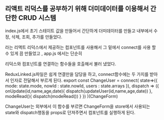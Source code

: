 ## 리액트 리덕스를 공부하기 위해 더미데이터를 이용해서 간단한 CRUD 시스템

index.js에서 초기 스테이트 값을 만들어서 간단하게 더미데이터를 만들고 내부에서 수정, 삭제, 조회, 추가를 만들었다.

<Provider > 라는 리액트 리덕스에서 제공하는 컴포넌트를 사용해서 그 밑에서 connect를 사용 할 수 있게 끔 만들었고 , app.js 에서는 단순히
 
리덕스와 컴포넌트를 연결하는 함수들을 호출해서 불러 냈었다.  

ReduxLinked.js파일은 쉽게 연결만을 담당을 하고, connect함수에는 두 가지를 받아서 인자로 전달해서 부르게 된다.
export const ChangeUser = connect(
    state=>({
        mode: state.mode,
        nowId : state.nowId,
        users : state.arrays
    }),
    dispatch => ({
        onUpdate(id,name,age,date){
            dispatch(updateUser(id,name,age,date))
        },
        modeRead(){
            dispatch(modeRead())
        }
    })
)(ChangeForm)

ChangeUser는 외부에서 이 함수를 부르면 ChangeForm을 store에서 사용되는 state와 dispatch행동을 props로 던져주면서 컴포넌트를 실행하게 된다.
